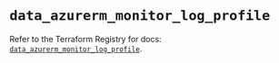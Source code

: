 # `data_azurerm_monitor_log_profile`

Refer to the Terraform Registry for docs: [`data_azurerm_monitor_log_profile`](https://registry.terraform.io/providers/hashicorp/azurerm/3.103.0/docs/data-sources/monitor_log_profile).
